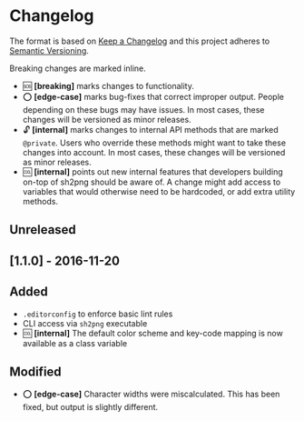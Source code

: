 # Changelog

The format is based on [Keep a Changelog](http://keepachangelog.com/) 
and this project adheres to [Semantic Versioning](http://semver.org/).

Breaking changes are marked inline.
- :sos: **[breaking]** marks changes to functionality.
- :o: **[edge-case]** marks bug-fixes that correct improper output.  People depending on these bugs may have issues.
  In most cases, these changes will be versioned as minor releases.
- :unlock: **[internal]** marks changes to internal API methods that are marked `@private`.
  Users who override these methods might want to take these changes into account.
  In most cases, these changes will be versioned as minor releases.
- :cool: **[internal]** points out new internal features that developers building on-top of sh2png should be aware of.
  A change might add access to variables that would otherwise need to be hardcoded, or add extra utility methods.

## Unreleased

## [1.1.0] - 2016-11-20

## Added
- `.editorconfig` to enforce basic lint rules
- CLI access via `sh2png` executable
- :cool: **[internal]** The default color scheme and key-code mapping is now available as a class variable

## Modified
- :o: **[edge-case]** Character widths were miscalculated.  This has been fixed,
  but output is slightly different.
